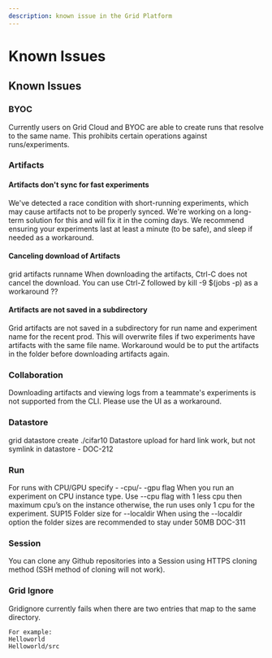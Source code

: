 ```yaml
---
description: known issue in the Grid Platform
---
```


# Known Issues

## Known Issues

### BYOC
Currently users on Grid Cloud and BYOC are able to create runs that resolve to the same name. This prohibits certain operations against runs/experiments. 

### Artifacts
#### Artifacts don't sync for fast experiments​
We've detected a race condition with short-running experiments, which may cause artifacts not to be properly synced. We're working on a long-term solution for this and will fix it in the coming days. We recommend ensuring your experiments last at least a minute (to be safe), and sleep if needed as a workaround. 

#### Canceling download of Artifacts
grid artifacts runname
When downloading the artifacts, Ctrl-C does not cancel the download. You can use Ctrl-Z followed  by kill -9 $(jobs -p) as a workaround ??

#### Artifacts are not saved in a subdirectory
Grid artifacts are not saved in a subdirectory for run name and experiment name for the recent prod. This will overwrite files if two experiments have artifacts with the same file name. Workaround would be to put the artifacts in the folder before downloading artifacts again.

### Collaboration
Downloading artifacts and viewing logs from a teammate's experiments is not supported from the CLI. Please use the UI as a workaround.

### Datastore
grid datastore create ./cifar10
Datastore upload for hard link work, but not symlink in datastore - DOC-212

### Run
For runs with CPU/GPU specify - -cpu/- -gpu flag
When you run an experiment on CPU instance type. Use --cpu flag with 1 less cpu then maximum cpu’s on the instance otherwise, the run uses only 1 cpu for the experiment. SUP15
Folder size for --localdir 
When using the --localdir option the folder sizes are recommended to stay under 50MB DOC-311

### Session
You can clone any Github repositories into a Session using HTTPS cloning method (SSH method of cloning will not work).

### Grid Ignore
Gridignore currently fails when there are two entries that map to the same directory.
```
For example:
Helloworld
Helloworld/src
```
